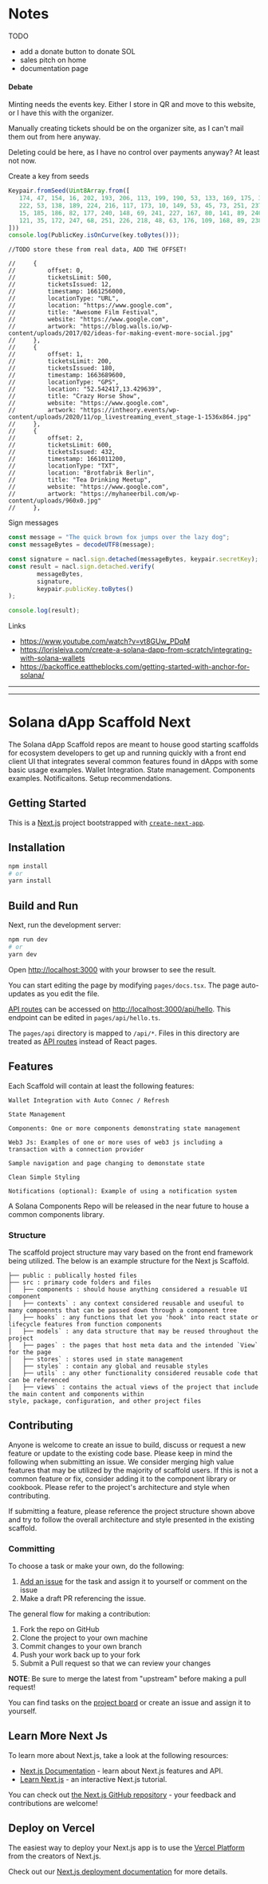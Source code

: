 # Notes

TODO

- add a donate button to donate SOL
- sales pitch on home
- documentation page

#### Debate

Minting needs the events key. Either I store in QR and move to this website, or I have this with the organizer.

Manually creating tickets should be on the organizer site, as I can't mail them out from here anyway.

Deleting could be here, as I have no control over payments anyway? At least not now.

Create a key from seeds

```javascript
Keypair.fromSeed(Uint8Array.from([
   174, 47, 154, 16, 202, 193, 206, 113, 199, 190, 53, 133, 169, 175, 31, 56,
   222, 53, 138, 189, 224, 216, 117, 173, 10, 149, 53, 45, 73, 251, 237, 246,
   15, 185, 186, 82, 177, 240, 148, 69, 241, 227, 167, 80, 141, 89, 240, 121,
   121, 35, 172, 247, 68, 251, 226, 218, 48, 63, 176, 109, 168, 89, 238, 135,
]))
console.log(PublicKey.isOnCurve(key.toBytes()));
```

```
//TODO store these from real data, ADD THE OFFSET!

//     {
//         offset: 0,
//         ticketsLimit: 500,
//         ticketsIssued: 12,
//         timestamp: 1661256000,
//         locationType: "URL",
//         location: "https://www.google.com",
//         title: "Awesome Film Festival",
//         website: "https://www.google.com",
//         artwork: "https://blog.walls.io/wp-content/uploads/2017/02/ideas-for-making-event-more-social.jpg"
//     },
//     {
//         offset: 1,
//         ticketsLimit: 200,
//         ticketsIssued: 180,
//         timestamp: 1663689600,
//         locationType: "GPS",
//         location: "52.542417,13.429639",
//         title: "Crazy Horse Show",
//         website: "https://www.google.com",
//         artwork: "https://intheory.events/wp-content/uploads/2020/11/op_livestreaming_event_stage-1-1536x864.jpg"
//     },
//     {
//         offset: 2,
//         ticketsLimit: 600,
//         ticketsIssued: 432,
//         timestamp: 1661011200,
//         locationType: "TXT",
//         location: "Brotfabrik Berlin",
//         title: "Tea Drinking Meetup",
//         website: "https://www.google.com",
//         artwork: "https://myhaneerbil.com/wp-content/uploads/960x0.jpg"
//     },
```

Sign messages

```typescript
const message = "The quick brown fox jumps over the lazy dog";
const messageBytes = decodeUTF8(message);

const signature = nacl.sign.detached(messageBytes, keypair.secretKey);
const result = nacl.sign.detached.verify(
        messageBytes,
        signature,
        keypair.publicKey.toBytes()
);

console.log(result);

```

Links

- https://www.youtube.com/watch?v=vt8GUw_PDqM
- https://lorisleiva.com/create-a-solana-dapp-from-scratch/integrating-with-solana-wallets
- https://backoffice.eattheblocks.com/getting-started-with-anchor-for-solana/

---
---

# Solana dApp Scaffold Next

The Solana dApp Scaffold repos are meant to house good starting scaffolds for ecosystem developers to get up and running
quickly with a front end client UI that integrates several common features found in dApps with some basic usage
examples. Wallet Integration. State management. Components examples. Notificaitons. Setup recommendations.

## Getting Started

This is a [Next.js](https://nextjs.org/) project bootstrapped
with [`create-next-app`](https://github.com/vercel/next.js/tree/canary/packages/create-next-app).

## Installation

```bash
npm install
# or
yarn install
```

## Build and Run

Next, run the development server:

```bash
npm run dev
# or
yarn dev
```

Open [http://localhost:3000](http://localhost:3000) with your browser to see the result.

You can start editing the page by modifying `pages/docs.tsx`. The page auto-updates as you edit the file.

[API routes](https://nextjs.org/docs/api-routes/introduction) can be accessed
on [http://localhost:3000/api/hello](http://localhost:3000/api/hello). This endpoint can be edited
in `pages/api/hello.ts`.

The `pages/api` directory is mapped to `/api/*`. Files in this directory are treated
as [API routes](https://nextjs.org/docs/api-routes/introduction) instead of React pages.

## Features

Each Scaffold will contain at least the following features:

```
Wallet Integration with Auto Connec / Refresh

State Management

Components: One or more components demonstrating state management

Web3 Js: Examples of one or more uses of web3 js including a transaction with a connection provider

Sample navigation and page changing to demonstate state

Clean Simple Styling 

Notifications (optional): Example of using a notification system

```

A Solana Components Repo will be released in the near future to house a common components library.

### Structure

The scaffold project structure may vary based on the front end framework being utilized. The below is an example
structure for the Next js Scaffold.

```
├── public : publically hosted files
├── src : primary code folders and files 
│   ├── components : should house anything considered a resuable UI component
│   ├── contexts` : any context considered reusable and useuful to many compoennts that can be passed down through a component tree
│   ├── hooks` : any functions that let you 'hook' into react state or lifecycle features from function components
│   ├── models` : any data structure that may be reused throughout the project
│   ├── pages` : the pages that host meta data and the intended `View` for the page
│   ├── stores` : stores used in state management
│   ├── styles` : contain any global and reusable styles
│   ├── utils` : any other functionality considered reusable code that can be referenced
│   ├── views` : contains the actual views of the project that include the main content and components within
style, package, configuration, and other project files

```

## Contributing

Anyone is welcome to create an issue to build, discuss or request a new feature or update to the existing code base.
Please keep in mind the following when submitting an issue. We consider merging high value features that may be utilized
by the majority of scaffold users. If this is not a common feature or fix, consider adding it to the component library
or cookbook. Please refer to the project's architecture and style when contributing.

If submitting a feature, please reference the project structure shown above and try to follow the overall architecture
and style presented in the existing scaffold.

### Committing

To choose a task or make your own, do the following:

1. [Add an issue](https://github.com/solana-dev-adv/solana-dapp-next/issues/new) for the task and assign it to yourself
   or comment on the issue
2. Make a draft PR referencing the issue.

The general flow for making a contribution:

1. Fork the repo on GitHub
2. Clone the project to your own machine
3. Commit changes to your own branch
4. Push your work back up to your fork
5. Submit a Pull request so that we can review your changes

**NOTE**: Be sure to merge the latest from "upstream" before making a pull request!

You can find tasks on the [project board](https://github.com/solana-dev-adv/solana-dapp-next/projects/1)
or create an issue and assign it to yourself.

## Learn More Next Js

To learn more about Next.js, take a look at the following resources:

- [Next.js Documentation](https://nextjs.org/docs) - learn about Next.js features and API.
- [Learn Next.js](https://nextjs.org/learn) - an interactive Next.js tutorial.

You can check out [the Next.js GitHub repository](https://github.com/vercel/next.js/) - your feedback and contributions
are welcome!

## Deploy on Vercel

The easiest way to deploy your Next.js app is to use
the [Vercel Platform](https://vercel.com/new?utm_medium=default-template&filter=next.js&utm_source=create-next-app&utm_campaign=create-next-app-readme)
from the creators of Next.js.

Check out our [Next.js deployment documentation](https://nextjs.org/docs/deployment) for more details.
